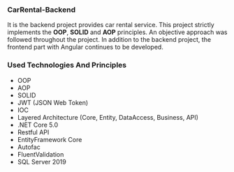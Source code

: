 ### CarRental-Backend
It is the backend project provides car rental service.
This project strictly implements the **OOP**, **SOLID** and **AOP** principles. An objective approach was followed throughout the project.
In addition to the backend project, the frontend part with Angular continues to be developed.

### Used Technologies And Principles
- OOP
- AOP
- SOLID
- JWT (JSON Web Token)
- IOC
- Layered Architecture (Core, Entity, DataAccess, Business, API)
- .NET Core 5.0
- Restful API
- EntityFramework Core
- Autofac
- FluentValidation
- SQL Server 2019
